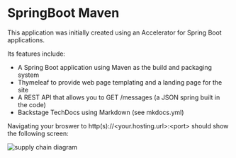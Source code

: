 # SpringBoot Maven

This application was initially created using an Accelerator for Spring Boot applications.

Its features include:

* A Spring Boot application using Maven as the build and packaging system
* Thymeleaf to provide web page templating and a landing page for the site
* A REST API that allows you to GET /messages (a JSON spring built in the code)
* Backstage TechDocs using Markdown (see mkdocs.yml)

Navigating your broswer to http(s)://&lt;your.hosting.url&gt;:&lt;port&gt; should show the following screen:

![supply chain diagram](tap-into-prod.png "Composable and Modular - TAP Supply Chains")